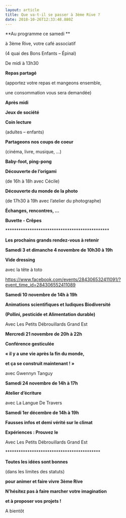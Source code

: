 ```yaml
---
layout: article
title: Que va-t-il se passer à 3ème Rive ?
date: 2018-10-26T12:33:48.880Z
---
```

**Au programme ce samedi **

à 3ème Rive, votre café associatif

(4 quai des Bons Enfants – Épinal)



De midi à 13h30

**Repas partagé**

(apportez votre repas et mangeons ensemble,

une consommation vous sera demandée)



**Après midi**

**Jeux de société**

**Coin lecture**

(adultes – enfants)

**Partageons nos coups de coeur**

(cinéma, livre, musique, …)

**Baby-foot, ping-pong**

**Découverte de l’origami**

(de 16h à 18h avec Cécile)

**Découverte du monde de la photo**

(de 17h30 à 19h avec l’atelier du photographe)

**Échanges, rencontres, …**



**Buvette - Crêpes**

\*\*\*\*\*\*\*\*\*\*\*\*\*\*\*\*\*\*\*\*\*\*\*\*\*\*\*\*\*\*\*\*\*\*\*\*\*\*\*\*\*\*\*\*\*\**

**Les prochains grands rendez-vous à retenir**



**Samedi 3 et dimanche 4 novembre de 10h30 à 19h**

**Vide dressing**

avec la tête à toto

https://www.facebook.com/events/284306532411091/?event_time_id=284306552411089



**Samedi 10 novembre de 14h à 19h**

**Animations scientifiques et ludiques Biodiversité**

**(Pollini, pesticide et Alimentation durable)**

Avec Les Petits Débrouillards Grand Est



**Mercredi 21 novembre de 20h à 22h**

**Conférence gesticulée**

**« il y a une vie après la fin du monde,**

**et ça se construit maintenant ! »**

avec Gwennyn Tanguy



**Samedi 24 novembre de 14h à 17h**

**Atelier d’écriture**

avec La Langue De Travers



**Samedi 1er décembre de 14h à 19h**

**Fausses infos et demi vérité sur le climat**

**Expériences : Prouvez le**

Avec Les Petits Débrouillards Grand Est

\*\*\*\*\*\*\*\*\*\*\*\*\*\*\*\*\*\*\*\*\*\*\*\*\*\*\*\*\*\*\*\*\*\*\*\*\*\*\*\*\*\**

**Toutes les idées sont bonnes**

(dans les limites des statuts)

**pour animer et faire vivre 3ème Rive**

**N’hésitez pas à faire marcher votre imagination**

**et à proposer vos projets !**



A bientôt
